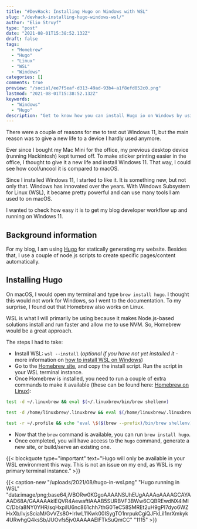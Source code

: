 ```yaml
---
title: "#DevHack: Installing Hugo on Windows with WSL"
slug: "/devhack-installing-hugo-windows-wsl/"
author: "Elio Struyf"
type: "post"
date: "2021-08-01T15:38:52.132Z"
draft: false
tags:
  - "Homebrew"
  - "Hugo"
  - "Linux"
  - "WSL"
  - "Windows"
categories: []
comments: true
preview: "/social/ee7f5eaf-d313-49ad-93b4-a1f8efd052c0.png"
lastmod: "2021-08-01T15:38:52.132Z"
keywords:
  - "Windows"
  - "Hugo"
description: "Get to know how you can install Hugo io on Windows by using Windows Subsystem for Linux (WSL) in combination with Homebrew."
---
```


There were a couple of reasons for me to test out Windows 11, but the main reason was to give a new life to a device I hardly used anymore.

Ever since I bought my Mac Mini for the office, my previous desktop device (running Hackintosh) kept turned off. To make sticker printing easier in the office, I thought to give it a new life and install Windows 11. That way, I could see how cool/uncool it is compared to macOS.

Since I installed Windows 11, I started to like it. It is something new, but not only that. Windows has innovated over the years. With Windows Subsystem for Linux (WSL), it became pretty powerful and can use many tools I am used to on macOS.

I wanted to check how easy it is to get my blog developer workflow up and running on Windows 11.

## Background information

For my blog, I am using [Hugo](https://gohugo.io/) for statically generating my website. Besides that, I use a couple of node.js scripts to create specific pages/content automatically.

## Installing Hugo

On macOS, I would open my terminal and type `brew install hugo`. I thought this would not work for Windows, so I went to the documentation. To my surprise, I found out that Homebrew also works on Linux.

WSL is what I will primarily be using because it makes Node.js-based solutions install and run faster and allow me to use NVM. So, Homebrew would be a great approach.

The steps I had to take:

- Install WSL: `wsl --install` (*optional if you have not yet installed it* - more information on [how to install WSL on Windows](https://docs.microsoft.com/en-us/windows/wsl/install-win10))
- Go to the [Homebrew site](https://brew.sh/), and copy the install script. Run the script in your WSL terminal instance.
- Once Homebrew is installed, you need to run a couple of extra commands to make it available (these can be found here: [Homebrew on Linux](https://docs.brew.sh/Homebrew-on-Linux#install)):

```bash
test -d ~/.linuxbrew && eval $(~/.linuxbrew/bin/brew shellenv)

test -d /home/linuxbrew/.linuxbrew && eval $(/home/linuxbrew/.linuxbrew/bin/brew shellenv)

test -r ~/.profile && echo "eval \$($(brew --prefix)/bin/brew shellenv)" >>~/.profile
```

- Now that the `brew` command is available, you can run `brew install hugo`.
- Once completed, you will have access to the `hugo` command, generate a new site, or build/serve an existing one.

{{< blockquote type="important" text="Hugo will only be available in your WSL environment this way. This is not an issue on my end, as WSL is my primary terminal instance." >}}

{{< caption-new "/uploads/2021/08/hugo-in-wsl.png" "Hugo running in WSL"  "data:image/png;base64,iVBORw0KGgoAAAANSUhEUgAAAAoAAAAGCAYAAAD68A/GAAAAAklEQVR4AewaftIAAAB5SURBVF3BWw6CQBREwdNX4iMIC/Db/a8NY0YHR/sqHxpilU6nc861chh7thG0TeC58SMREt2uH9gPI7dyo6WZHxXb/IvjsSciaM/GvVZs80+IrlwL11Kwk00ISygTO1nrpukCgiQJFkLiI1nrXmkyk4URwhgQ4ksSb/JUOvfs5jv0AAAAAElFTkSuQmCC" "1115" >}}
